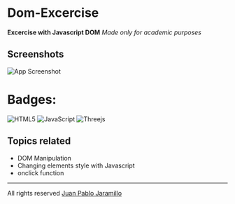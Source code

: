 # Dom-Excercise
**Excercise with Javascript DOM**
*Made only for academic purposes*
## Screenshots
![App Screenshot](https://scontent.feoh3-1.fna.fbcdn.net/v/t1.15752-9/333963573_1094469721452809_797620378308818621_n.png?_nc_cat=100&ccb=1-7&_nc_sid=ae9488&_nc_eui2=AeEp2LYqez7Hj1TMTGl9hG-EJGg-qCjRQk8kaD6oKNFCTz6spY4mZJCotXH1yrQL66Bf_czljg_W7rc0gNxj8UQc&_nc_ohc=nLGwr9TYNogAX9mKEIU&_nc_ht=scontent.feoh3-1.fna&oh=03_AdRbc4U_lhY5pkI1nqG2l79GtCCYwfXQNgzEQuBfDvxV4A&oe=64235F23)
# Badges: 	
![HTML5](https://img.shields.io/badge/html5-%23E34F26.svg?style=for-the-badge&logo=html5&logoColor=white)
![JavaScript](https://img.shields.io/badge/javascript-%23323330.svg?style=for-the-badge&logo=javascript&logoColor=%23F7DF1E)
![Threejs](https://img.shields.io/badge/threejs-black?style=for-the-badge&logo=three.js&logoColor=white)
 ## Topics related
 * DOM Manipulation
 * Changing elements style with Javascript
 * onclick function 
 * *** 
All rights reserved [Juan Pablo Jaramillo](https://github.com/HotSauce96)
